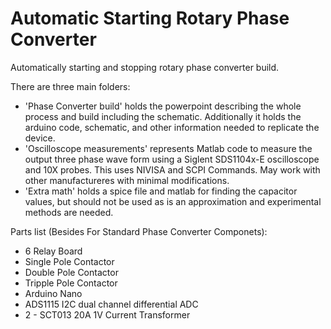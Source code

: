 # Automatic Starting Rotary Phase Converter
Automatically starting and stopping rotary phase converter build.

There are three main folders:  
- 'Phase Converter build' holds the powerpoint describing the whole process and build including the schematic.  Additionally it holds the arduino code, schematic, and other information needed to replicate the device.  
- 'Oscilloscope measurements' represents Matlab code to measure the output three phase wave form using a Siglent SDS1104x-E oscilloscope and 10X probes.  This uses NIVISA and SCPI Commands.  May work with other manufactureres with minimal modifications.  
- 'Extra math' holds a spice file and matlab for finding the capacitor values, but should not be used as is an approximation and experimental methods are needed.

Parts list (Besides For Standard Phase Converter Componets):
- 6 Relay Board
- Single Pole Contactor
- Double Pole Contactor
- Tripple Pole Contactor
- Arduino Nano
- ADS1115 I2C dual channel differential ADC
- 2 - SCT013 20A 1V Current Transformer
